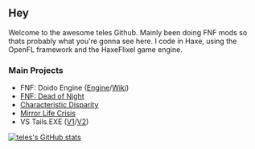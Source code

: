 ## Hey

Welcome to the awesome teles Github.
Mainly been doing FNF mods so thats probably what you're gonna see here.
I code in Haxe, using the OpenFL framework and the HaxeFlixel game engine.

### Main Projects
- FNF: Doido Engine ([Engine](https://github.com/DoidoTeam/FNF-Doido-Engine)/[Wiki](https://doidoteam.github.io/wiki/))
- [FNF: Dead of Night](https://github.com/iamteles/FNF-Dead-of-Night-Legacy)
- [Characteristic Disparity](https://github.com/iamteles/Characteristic-Disparity-V2)
- [Mirror Life Crisis](https://github.com/iamteles/Mirror-Life-Crisis)
- VS Tails.EXE ([V1](https://github.com/iamteles/VS-Tails.EXE-V1)/[V2](https://github.com/iamteles/VS-Tails.EXE-V2))

[![teles's GitHub stats](https://github-readme-stats.vercel.app/api?username=iamteles)](https://github.com/anuraghazra/github-readme-stats)

<!--
**iamteles/iamteles** is a ✨ _special_ ✨ repository because its `README.md` (this file) appears on your GitHub profile.

Here are some ideas to get you started:

- 🔭 I’m currently working on ...
- 🌱 I’m currently learning ...
- 👯 I’m looking to collaborate on ...
- 🤔 I’m looking for help with ...
- 💬 Ask me about ...
- 📫 How to reach me: ...
- 😄 Pronouns: ...
- ⚡ Fun fact: ...
-->
